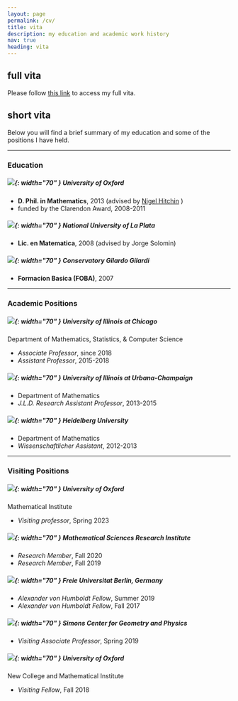 ```yaml
---
layout: page
permalink: /cv/
title: vita
description: my education and academic work history
nav: true
heading: vita
---
```


## full vita

Please follow [this link]({{site.baseurl}}/assets/pdf/Schaposnik_CV_2021.pdf) to access my full vita.

## short vita

Below you will find a brief summary of my education and some of the positions I have held.

***

### Education

##### ![]({{site.baseurl}}/assets/img/oxford.png){: width="70" } University of Oxford

* **D. Phil. in Mathematics**, 2013 (advised by [Nigel Hitchin](https://people.maths.ox.ac.uk/hitchin/) )
* funded by the Clarendon Award, 2008-2011

##### ![]({{site.baseurl}}/assets/img/laplata.jpg){: width="70" } National University of La Plata

* **Lic. en Matematica**, 2008 (advised by Jorge Solomin)

##### ![]({{site.baseurl}}/assets/img/conservatorio.jpg){: width="70" } Conservatory Gilardo Gilardi

* **Formacion Basica (FOBA)**, 2007

***

### Academic Positions 

##### ![]({{site.baseurl}}/assets/img/UIC.png){: width="70" } University of Illinois at Chicago
Department of Mathematics, Statistics, & Computer Science

* *Associate Professor*, since 2018
* *Assistant Professor*, 2015-2018

##### ![]({{site.baseurl}}/assets/img/UIUC.png){: width="70" } University of Illinois at Urbana-Champaign

* Department of Mathematics
* *J.L.D. Research Assistant Professor*, 2013-2015

##### ![]({{site.baseurl}}/assets/img/Heidelberg.png){: width="70" } Heidelberg University

* Department of Mathematics
* *Wissenschaftlicher Assistant*, 2012-2013

***

### Visiting Positions

##### ![]({{site.baseurl}}/assets/img/oxford.png){: width="70" } University of Oxford
Mathematical Institute

* *Visiting professor*, Spring 2023

##### ![]({{site.baseurl}}/assets/img/msri.png){: width="70" } Mathematical Sciences Research Institute

* *Research Member*, Fall 2020
* *Research Member*, Fall 2019

##### ![]({{site.baseurl}}/assets/img/berlin.png){: width="70" } Freie Universitat Berlin, Germany

* *Alexander von Humboldt Fellow*, Summer 2019
* *Alexander von Humboldt Fellow*, Fall 2017

##### ![]({{site.baseurl}}/assets/img/simons.jfif){: width="70" } Simons Center for Geometry and Physics

* *Visiting Associate Professor*, Spring 2019

##### ![]({{site.baseurl}}/assets/img/oxford.png){: width="70" } University of Oxford
New College and Mathematical Institute

* *Visiting Fellow*, Fall 2018
